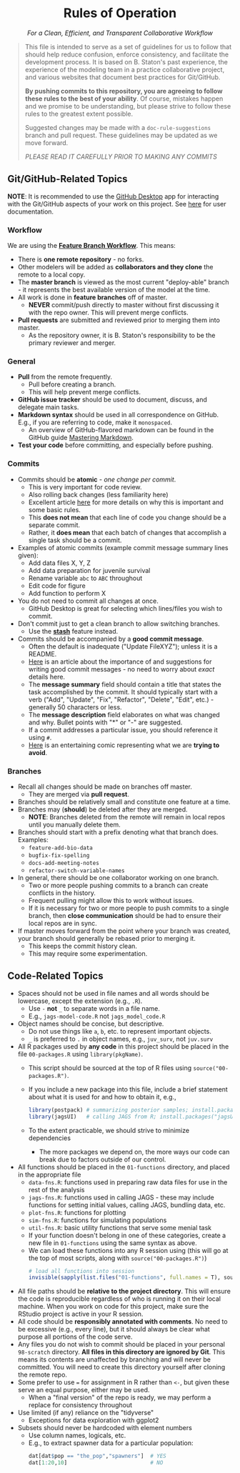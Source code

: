 <h1 align="center"> Rules of Operation </h1>
<p align="center"> <em>For a Clean, Efficient, and Transparent Collaborative Workflow</em></p>

> This file is intended to serve as a set of guidelines for us to follow that should help reduce confusion, enforce consistency, and facilitate the development process. It is based on B. Staton's past experience, the experience of the modeling team in a practice collaborative project, and various websites that document best practices for Git/GitHub.
>
> **By pushing commits to this repository, you are agreeing to follow these rules to the best of your ability**. Of course, mistakes happen and we promise to be understanding, but please strive to follow these rules to the greatest extent possible.
>
> Suggested changes may be made with a `doc-rule-suggestions` branch and pull request. These guidelines may be updated as we move forward.
>
> _PLEASE READ IT CAREFULLY PRIOR TO MAKING ANY COMMITS_

## Git/GitHub-Related Topics

**NOTE**: It is recommended to use the [GitHub Desktop](https://desktop.github.com/) app for interacting with the Git/GitHub aspects of your work on this project. See [here](https://docs.github.com/en/desktop) for user documentation.

### Workflow

We are using the [**Feature Branch Workflow**](https://www.atlassian.com/git/tutorials/comparing-workflows/feature-branch-workflow). This means:

* There is **one remote repository** - no forks.
* Other modelers will be added as **collaborators and they clone** the remote to a local copy.
* The **master branch** is viewed as the most current "deploy-able" branch - it represents the best available version of the model at the time.
* All work is done in **feature branches** off of master.
  * **NEVER** commit/push directly to master without first discussing it with the repo owner. This will prevent merge conflicts.
* **Pull requests** are submitted and reviewed prior to merging them into master.
  * As the repository owner, it is B. Staton's responsibility to be the primary reviewer and merger.

### General

* **Pull** from the remote frequently.
  * Pull before creating a branch.
  * This will help prevent merge conflicts.
* **GitHub issue tracker** should be used to document, discuss, and delegate main tasks.
* **Markdown syntax** should be used in all correspondence on GitHub. E.g., if you are referring to code, make it `monospaced`.
  * An overview of GitHub-flavored markdown can be found in the GitHub guide [Mastering Markdown](<https://guides.github.com/features/mastering-markdown/>).
* **Test your code** before committing, and especially before pushing.

### Commits

* Commits should be **atomic** - _one change per commit_.
  * This is very important for code review.
  * Also rolling back changes (less familiarity here)
  * Excellent article [here](https://www.freshconsulting.com/atomic-commits/) for more details on why this is important and some basic rules.
  * This **does not mean** that each line of code you change should be a separate commit.
  * Rather, it **does mean** that each batch of changes that accomplish a single task should be a commit.
* Examples of atomic commits (example commit message summary lines given):
  * Add data files X, Y, Z
  * Add data preparation for juvenile survival
  * Rename variable `abc` to `ABC` throughout
  * Edit code for figure
  * Add function to perform X
* You do not need to commit all changes at once.
  * GitHub Desktop is great for selecting which lines/files you wish to commit.
* Don't commit just to get a clean branch to allow switching branches.
  * Use the **[stash](https://github.blog/2019-06-05-github-desktop-expands-to-support-stashing-and-rebasing/?utm_campaign=1559705923&utm_medium=social&utm_source=linkedin&utm_content=1559705923#stashing)** feature instead.
* Commits should be accompanied by a **good commit message**.
  * Often the default is inadequate ("Update FileXYZ"); unless it is a README.
  * [Here](https://chris.beams.io/posts/git-commit/) is an article about the importance of and suggestions for writing good commit messages - no need to worry about _exact_ details here.
  * The **message summary** field should contain a title that states the task accomplished by the commit. It should typically start with a verb ("Add", "Update", "Fix", "Refactor", "Delete", "Edit", etc.) - generally 50 characters or less.
  * The **message description** field elaborates on what was changed and why. Bullet points with "*" or "-" are suggested.
  * If a commit addresses a particular issue, you should reference it using `#`.
  * [Here](https://imgs.xkcd.com/comics/git_commit_2x.png) is an entertaining comic representing what we are **trying to avoid**.

### Branches
* Recall all changes should be made on branches off master.
  * They are merged via **pull request**.
* Branches should be relatively small and constitute one feature at a time.
* Branches may (**should**) be deleted after they are merged.
  * **NOTE**: Branches deleted from the remote will remain in local repos until you manually delete them.
* Branches should start with a prefix denoting what that branch does. Examples:
  * `feature-add-bio-data`
  * `bugfix-fix-spelling`
  * `docs-add-meeting-notes`
  * `refactor-switch-variable-names`
* In general, there should be one collaborator working on one branch.
  * Two or more people pushing commits to a branch can create conflicts in the history.
  * Frequent pulling might allow this to work without issues.
  * If it is necessary for two or more people to push commits to a single branch, then **close communication** should be had to ensure their local repos are in sync.
* If master moves forward from the point where your branch was created, your branch should generally be rebased prior to merging it. 
  * This keeps the commit history clean.
  * This may require some experimentation.

## Code-Related Topics

* Spaces should not be used in file names and all words should be lowercase, except the extension (e.g., `.R`).
  * Use `-` **not** `_` to separate words in a file name.
  * E.g., `jags-model-code.R` not `jags_model_code.R`
* Object names should be concise, but descriptive.
    * Do not use things like `a`, `b`, etc. to represent important objects.
    * `_` is preferred to `.` in object names, e.g., `juv_surv`, not `juv.surv`
* All R packages used by **any code** in this project should be placed in the file `00-packages.R` using `library(pkgName)`.
  * This script should be sourced at the top of R files using `source("00-packages.R")`.
  
  * If you include a new package into this file, include a brief statement about what it is used for and how to obtain it, e.g.,
    ```R
    library(postpack) # summarizing posterior samples; install.packages("postpack")
    library(jagsUI)   # calling JAGS from R; install.packages("jagsUI")
    ```
  * To the extent practicable, we should strive to minimize dependencies
    * The more packages we depend on, the more ways our code can break due to factors outside of our control.
* All functions should be placed in the `01-functions` directory, and placed in the appropriate file
  * `data-fns.R`: functions used in preparing raw data files for use in the rest of the analysis
  * `jags-fns.R`: functions used in calling JAGS - these may include functions for setting initial values, calling JAGS, bundling data, etc.
  * `plot-fns.R`: functions for plotting
  * `sim-fns.R`: functions for simulating populations
  * `util-fns.R`: basic utility functions that serve some menial task
  * If your function doesn't belong in one of these categories, create a new file in `01-functions` using the same syntax as above. 
  * We can load these functions into any R session using (this will go at the top of most scripts, along with `source("00-packages.R")`)
     ```R
     # load all functions into session
     invisible(sapply(list.files("01-functions", full.names = T), source))
     ```
* All file paths should be **relative to the project directory**. This will ensure the code is reproducible regardless of who is running it on their local machine. When you work on code for this project, make sure the RStudio project is active in your R session.
* All code should be **responsibly annotated with comments**. No need to be excessive (e.g., every line), but it should always be clear what purpose all portions of the code serve.
* Any files you do not wish to commit should be placed in your personal `98-scratch` directory. **All files in this directory are ignored by Git**. This means its contents are unaffected by branching and will never be committed. You will need to create this directory yourself after cloning the remote repo. 
* Some prefer to use `=` for assignment in R rather than `<-`, but given these serve an equal purpose, either may be used.
  * When a "final version" of the repo is ready, we may perform a replace for consistency throughout
* Use limited (if any) reliance on the "tidyverse"
  * Exceptions for data exploration with ggplot2
* Subsets should never be hardcoded with element numbers
  * Use column names, logicals, etc.
  * E.g., to extract spawner data for a particular population:
    ```R
    dat[dat$pop == "the_pop","spawners"]  # YES
    dat[1:20,10]                          # NO
    ```
